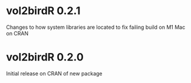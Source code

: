 # vol2birdR 0.2.1
Changes to how system libraries are located to fix failing build on M1 Mac on CRAN

# vol2birdR 0.2.0
Initial release on CRAN of new package
